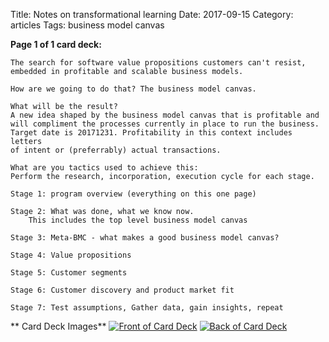Title: Notes on transformational learning
Date:  2017-09-15
Category: articles
Tags: business model canvas


**Page 1 of 1 card deck:**

```
The search for software value propositions customers can't resist,
embedded in profitable and scalable business models.

How are we going to do that? The business model canvas.

What will be the result?
A new idea shaped by the business model canvas that is profitable and
will compliment the processes currently in place to run the business.
Target date is 20171231. Profitability in this context includes letters
of intent or (preferrably) actual transactions.

What are you tactics used to achieve this:
Perform the research, incorporation, execution cycle for each stage.

Stage 1: program overview (everything on this one page)

Stage 2: What was done, what we know now.
    This includes the top level business model canvas

Stage 3: Meta-BMC - what makes a good business model canvas?

Stage 4: Value propositions

Stage 5: Customer segments

Stage 6: Customer discovery and product market fit

Stage 7: Test assumptions, Gather data, gain insights, repeat
```

** Card Deck Images**
[![Front of Card
Deck](/images/learning/thumbnails/learning_what_used_to_be_done_card_deck_front.jpg)](/images/learning/learning_what_used_to_be_done_card_deck_front.jpg)
[![Back of Card
Deck](/images/learning/thumbnails/learning_what_used_to_be_done_card_deck_back.jpg)](/images/learning/learning_what_used_to_be_done_card_deck_back.jpg)
